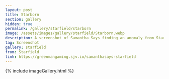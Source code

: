 ```yaml
---
layout: post
title: Starborn
section: gallery
hidden: true
permalink: /gallery/starfield/starborn
image: /assets/images/gallery/starfield/Starborn.webp
description: A screenshot of Samantha Says finding an anomaly from Starfield, taken by Samantha Says.
tag: Screenshot
gallery: starfield
from: Starfield
link: https://greenmangaming.sjv.io/samanthasays-starfield
---
```

{% include imageGallery.html %}